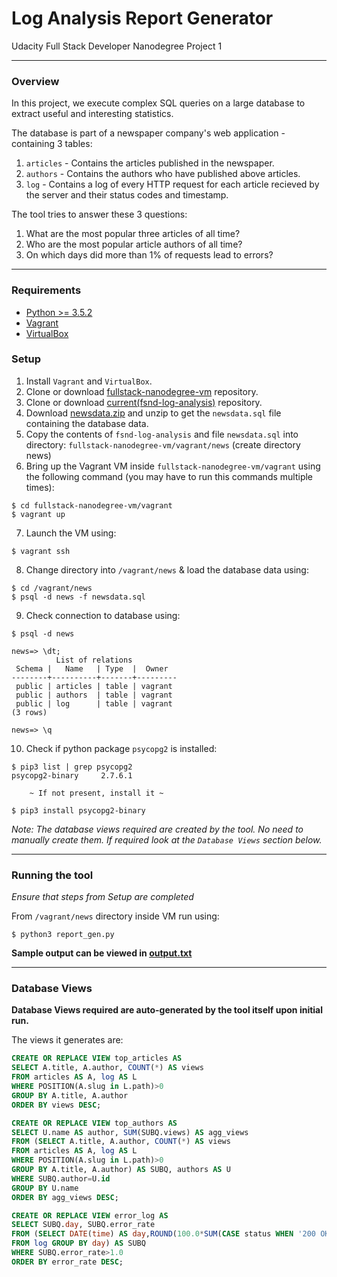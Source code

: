 # Log Analysis Report Generator

Udacity Full Stack Developer Nanodegree Project 1

-----

### Overview

In this project, we execute complex SQL queries on a large database to extract useful and interesting statistics.

The database is part of a newspaper company's web application - containing 3 tables:

1. `articles` - Contains the articles published in the newspaper.
2. `authors` - Contains the authors who have published above articles.
3. `log` - Contains a log of every HTTP request for each article recieved by the server and their status codes and timestamp.

The tool tries to answer these 3 questions:

1. What are the most popular three articles of all time?
2. Who are the most popular article authors of all time?
3. On which days did more than 1% of requests lead to errors?

-----

### Requirements

- [Python >= 3.5.2](https://www.python.org/downloads/)
- [Vagrant](https://www.vagrantup.com/downloads.html)
- [VirtualBox](https://www.virtualbox.org/wiki/Downloads)

### Setup

1. Install `Vagrant` and `VirtualBox`.
2. Clone or download [fullstack-nanodegree-vm](https://github.com/udacity/fullstack-nanodegree-vm) repository.
3. Clone or download [current(fsnd-log-analysis)](https://github.com/maneeshd/fsnd-log-analysis) repository.
4. Download [newsdata.zip](https://d17h27t6h515a5.cloudfront.net/topher/2016/August/57b5f748_newsdata/newsdata.zip) and unzip to get the `newsdata.sql` file containing the database data.
5. Copy the contents of `fsnd-log-analysis` and file `newsdata.sql` into directory: `fullstack-nanodegree-vm/vagrant/news` (create directory news)
6. Bring up the Vagrant VM inside `fullstack-nanodegree-vm/vagrant` using the following command (you may have to run this commands multiple times):

```shell
$ cd fullstack-nanodegree-vm/vagrant
$ vagrant up
```
7. Launch the VM using:

```shell
$ vagrant ssh
```
8. Change directory into `/vagrant/news` & load the database data using:

```shell
$ cd /vagrant/news
$ psql -d news -f newsdata.sql
```
9. Check connection to database using:

```shell
$ psql -d news

news=> \dt;
          List of relations
 Schema |   Name   | Type  |  Owner
--------+----------+-------+---------
 public | articles | table | vagrant
 public | authors  | table | vagrant
 public | log      | table | vagrant
(3 rows)

news=> \q
```
10. Check if python package `psycopg2` is installed:

```shell
$ pip3 list | grep psycopg2
psycopg2-binary     2.7.6.1

    ~ If not present, install it ~

$ pip3 install psycopg2-binary
```

*Note: The database views required are created by the tool. No need to manually create them. If required look at the `Database Views` section below.*

-----

### Running the tool

*Ensure that steps from Setup are completed*

From `/vagrant/news` directory inside VM run using:

```shell
$ python3 report_gen.py
```

**Sample output can be viewed in [output.txt](output.txt)**

-----

### Database Views

**Database Views required are auto-generated by the tool itself upon initial run.**

The views it generates are:

```sql
CREATE OR REPLACE VIEW top_articles AS
SELECT A.title, A.author, COUNT(*) AS views
FROM articles AS A, log AS L
WHERE POSITION(A.slug in L.path)>0
GROUP BY A.title, A.author
ORDER BY views DESC;

CREATE OR REPLACE VIEW top_authors AS
SELECT U.name AS author, SUM(SUBQ.views) AS agg_views
FROM (SELECT A.title, A.author, COUNT(*) AS views
FROM articles AS A, log AS L
WHERE POSITION(A.slug in L.path)>0
GROUP BY A.title, A.author) AS SUBQ, authors AS U
WHERE SUBQ.author=U.id
GROUP BY U.name
ORDER BY agg_views DESC;

CREATE OR REPLACE VIEW error_log AS
SELECT SUBQ.day, SUBQ.error_rate
FROM (SELECT DATE(time) AS day,ROUND(100.0*SUM(CASE status WHEN '200 OK' THEN 0 ELSE 1 END)/COUNT(status), 2) AS error_rate
FROM log GROUP BY day) AS SUBQ
WHERE SUBQ.error_rate>1.0
ORDER BY error_rate DESC;
```
